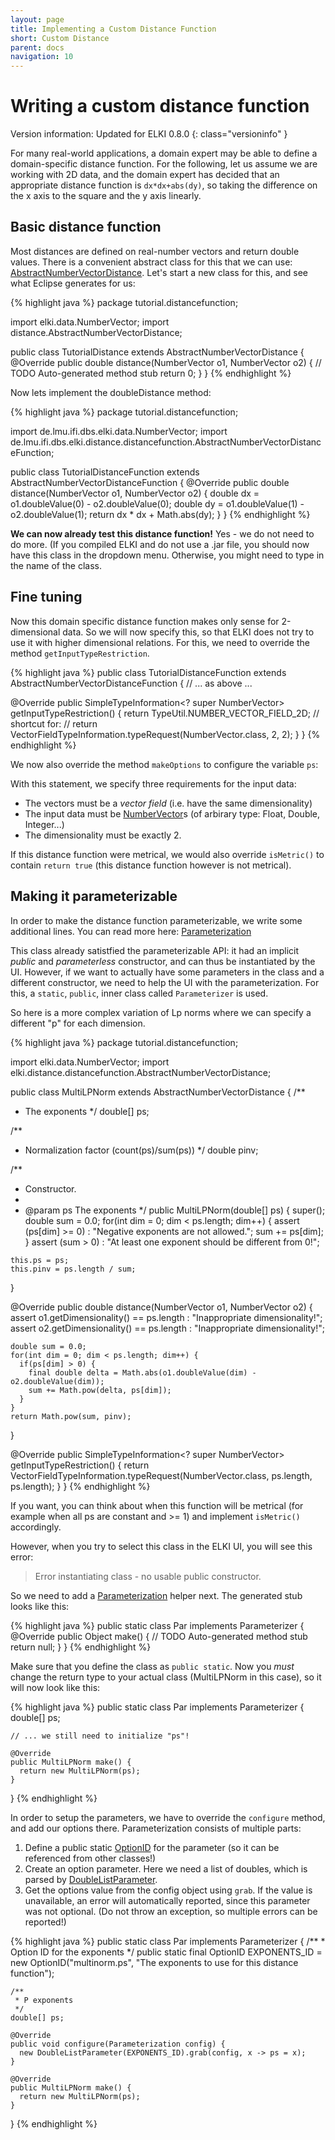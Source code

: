 ```yaml
---
layout: page
title: Implementing a Custom Distance Function
short: Custom Distance
parent: docs
navigation: 10
---
```



Writing a custom distance function
==================================

Version information: Updated for ELKI 0.8.0
{: class="versioninfo" }

For many real-world applications, a domain expert may be able to define a domain-specific distance function. For the following, let us assume we are working with 2D data, and the domain expert has decided that an appropriate distance function is `dx*dx+abs(dy)`, so taking the difference on the x axis to the square and the y axis linearly.

Basic distance function
-----------------------

Most distances are defined on real-number vectors and return double values. There is a convenient abstract class for this that we can use: [AbstractNumberVectorDistance](/releases/current/javadoc/elki/distance/AbstractNumberVectorDistance.html). Let's start a new class for this, and see what Eclipse generates for us:

{% highlight java %}
package tutorial.distancefunction;

import elki.data.NumberVector;
import distance.AbstractNumberVectorDistance;

public class TutorialDistance extends AbstractNumberVectorDistance {
  @Override
  public double distance(NumberVector o1, NumberVector o2) {
    // TODO Auto-generated method stub
    return 0;
  }
}
{% endhighlight %}

Now lets implement the doubleDistance method:

{% highlight java %}
package tutorial.distancefunction;

import de.lmu.ifi.dbs.elki.data.NumberVector;
import de.lmu.ifi.dbs.elki.distance.distancefunction.AbstractNumberVectorDistanceFunction;

public class TutorialDistanceFunction extends AbstractNumberVectorDistanceFunction {
  @Override
  public double distance(NumberVector o1, NumberVector o2) {
    double dx = o1.doubleValue(0) - o2.doubleValue(0);
    double dy = o1.doubleValue(1) - o2.doubleValue(1);
    return dx * dx + Math.abs(dy);
  }
}
{% endhighlight %}

**We can now already test this distance function!** Yes - we do not need to do more. (If you compiled ELKI and do not use a .jar file, you should now have this class in the dropdown menu. Otherwise, you might need to type in the name of the class.

Fine tuning
-----------

Now this domain specific distance function makes only sense for 2-dimensional data. So we will now specify this, so that ELKI does not try to use it with higher dimensional relations. For this, we need to override the method `getInputTypeRestriction`.

{% highlight java %}
public class TutorialDistanceFunction extends AbstractNumberVectorDistanceFunction {
  // ... as above ...

  @Override
  public SimpleTypeInformation<? super NumberVector> getInputTypeRestriction() {
    return TypeUtil.NUMBER_VECTOR_FIELD_2D;
    // shortcut for:
    // return VectorFieldTypeInformation.typeRequest(NumberVector.class, 2, 2);
  }
}
{% endhighlight %}

We now also override the method `makeOptions` to configure the variable `ps`:

With this statement, we specify three requirements for the input data:

* The vectors must be a *vector field* (i.e. have the same dimensionality)
* The input data must be [NumberVector](/releases/current/javadoc/elki/data/NumberVector.html)s (of arbirary type: Float, Double, Integer...)
* The dimensionality must be exactly 2.

If this distance function were metrical, we would also override `isMetric()` to contain `return true` (this distance function however is not metrical).

Making it parameterizable
-------------------------

In order to make the distance function parameterizable, we write some additional lines. You can read more here: [Parameterization](/dev/parameterization)

This class already satistfied the parameterizable API: it had an implicit *public* and *parameterless* constructor, and can thus be instantiated by the UI. However, if we want to actually have some parameters in the class and a different constructor, we need to help the UI with the parameterization. For this, a `static`, `public`, inner class called `Parameterizer` is used.

So here is a more complex variation of Lp norms where we can specify a different "p" for each dimension.

{% highlight java %}
package tutorial.distancefunction;

import elki.data.NumberVector;
import elki.distance.distancefunction.AbstractNumberVectorDistance;

public class MultiLPNorm extends AbstractNumberVectorDistance {
  /**
   * The exponents
   */
  double[] ps;

  /**
   * Normalization factor (count(ps)/sum(ps))
   */
  double pinv;

  /**
   * Constructor.
   * 
   * @param ps The exponents
   */
  public MultiLPNorm(double[] ps) {
    super();
    double sum = 0.0;
    for(int dim = 0; dim < ps.length; dim++) {
      assert (ps[dim] >= 0) : "Negative exponents are not allowed.";
      sum += ps[dim];
    }
    assert (sum > 0) : "At least one exponent should be different from 0!";

    this.ps = ps;
    this.pinv = ps.length / sum;
  }

  @Override
  public double distance(NumberVector o1, NumberVector o2) {
    assert o1.getDimensionality() == ps.length : "Inappropriate dimensionality!";
    assert o2.getDimensionality() == ps.length : "Inappropriate dimensionality!";

    double sum = 0.0;
    for(int dim = 0; dim < ps.length; dim++) {
      if(ps[dim] > 0) {
        final double delta = Math.abs(o1.doubleValue(dim) - o2.doubleValue(dim));
        sum += Math.pow(delta, ps[dim]);
      }
    }
    return Math.pow(sum, pinv);
  }

  @Override
  public SimpleTypeInformation<? super NumberVector> getInputTypeRestriction() {
    return VectorFieldTypeInformation.typeRequest(NumberVector.class, ps.length, ps.length);
  }
}
{% endhighlight %}

If you want, you can think about when this function will be metrical (for example when all ps are constant and &gt;= 1) and implement `isMetric()` accordingly.

However, when you try to select this class in the ELKI UI, you will see this error:

> Error instantiating class - no usable public constructor.

So we need to add a [Parameterization](/dev/parameterization) helper next. The generated stub looks like this:

{% highlight java %}
  public static class Par implements Parameterizer {
    @Override
    public Object make() {
      // TODO Auto-generated method stub
      return null;
    }
  }
{% endhighlight %}

Make sure that you define the class as `public static`. Now you *must* change the return type to your actual class (MultiLPNorm in this case), so it will now look like this:

{% highlight java %}
  public static class Par implements Parameterizer {
    double[] ps;

    // ... we still need to initialize "ps"!
    
    @Override
    public MultiLPNorm make() {
      return new MultiLPNorm(ps);
    }
  }
{% endhighlight %}

In order to setup the parameters, we have to override the `configure` method, and add our options there. Parameterization consists of multiple parts:

1. Define a public static [OptionID](/releases/current/javadoc/elki/utilities/optionhandling/OptionID.html) for the parameter (so it can be referenced from other classes!)
2. Create an option parameter. Here we need a list of doubles, which is parsed by [DoubleListParameter](/releases/current/javadoc/elki/utilities/optionhandling/parameters/DoubleListParameter.html).
3. Get the options value from the config object using `grab`. If the value is unavailable, an error will automatically reported, since this parameter was not optional. (Do not throw an exception, so multiple errors can be reported!)

{% highlight java %}
  public static class Par implements Parameterizer {
    /**
     * Option ID for the exponents
     */
    public static final OptionID EXPONENTS_ID = new OptionID("multinorm.ps",
        "The exponents to use for this distance function");

    /**
     * P exponents
     */
    double[] ps;

    @Override
    public void configure(Parameterization config) {
      new DoubleListParameter(EXPONENTS_ID).grab(config, x -> ps = x);
    }

    @Override
    public MultiLPNorm make() {
      return new MultiLPNorm(ps);
    }
  }
{% endhighlight %}
